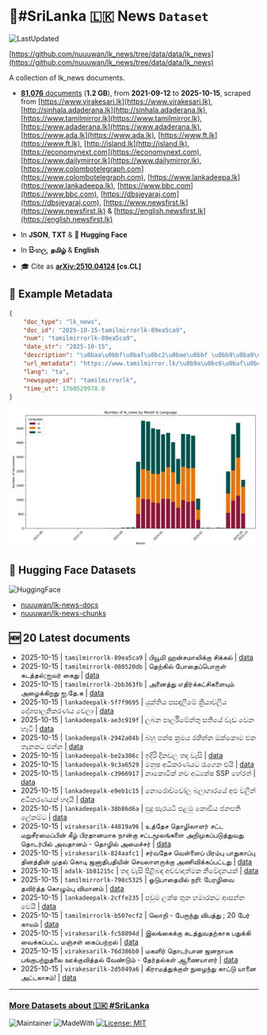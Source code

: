 # 📄#SriLanka 🇱🇰 News `Dataset`

![LastUpdated](https://img.shields.io/badge/last_updated-2025--10--15_17:50:08-green)

[https://github.com/nuuuwan/lk_news/tree/data/data/lk_news](https://github.com/nuuuwan/lk_news/tree/data/data/lk_news)

A collection of lk_news documents.

- [**81,076** documents](https://github.com/nuuuwan/lk_news/tree/data/data/lk_news) (**1.2 GB**), from **2021-09-12** to **2025-10-15**, scraped from [https://www.virakesari.lk](https://www.virakesari.lk), [http://sinhala.adaderana.lk](http://sinhala.adaderana.lk), [https://www.tamilmirror.lk](https://www.tamilmirror.lk), [https://www.adaderana.lk](https://www.adaderana.lk), [https://www.ada.lk](https://www.ada.lk), [https://www.ft.lk](https://www.ft.lk), [http://island.lk](http://island.lk), [https://economynext.com](https://economynext.com), [https://www.dailymirror.lk](https://www.dailymirror.lk), [https://www.colombotelegraph.com](https://www.colombotelegraph.com), [https://www.lankadeepa.lk](https://www.lankadeepa.lk), [https://www.bbc.com](https://www.bbc.com), [https://dbsjeyaraj.com](https://dbsjeyaraj.com), [https://www.newsfirst.lk](https://www.newsfirst.lk) & [https://english.newsfirst.lk](https://english.newsfirst.lk)

- In **JSON**, **TXT** & **🤗 Hugging Face**

- In **සිංහල**, **தமிழ்** & **English**

- 🎓 Cite as **[arXiv:2510.04124](https://arxiv.org/abs/2510.04124) [cs.CL]**

## 📝 Example Metadata

```json
{
    "doc_type": "lk_news",
    "doc_id": "2025-10-15-tamilmirrorlk-89ea5ca9",
    "num": "tamilmirrorlk-89ea5ca9",
    "date_str": "2025-10-15",
    "description": "\u0baa\u0bbf\u0baf\u0bc2\u0bae\u0bbf \u0bb9\u0ba9\u0bcd\u0b9a\u0bae\u0bbe\u0bb2\u0bbf\u0b95\u0bcd\u0b95\u0bc1 \u0b9a\u0bbf\u0b95\u0bcd\u0b95\u0bb2\u0bcd",
    "url_metadata": "https://www.tamilmirror.lk/\u0b9a\u0bc6\u0baf\u0bcd\u0ba4\u0bbf\u0b95\u0bb3\u0bcd/\u0baa\u0bbf\u0baf\u0bc2\u0bae\u0bbf-\u0bb9\u0ba9\u0bcd\u0b9a\u0bae\u0bbe\u0bb2\u0bbf\u0b95\u0bcd\u0b95\u0bc1-\u0b9a\u0bbf\u0b95\u0bcd\u0b95\u0bb2\u0bcd/175-366345",
    "lang": "ta",
    "newspaper_id": "tamilmirrorlk",
    "time_ut": 1760529978.0
}
```

![Chart](https://raw.githubusercontent.com/nuuuwan/lk_news/refs/heads/data/data/lk_news/docs_by_month_and_lang.png)

## 🤗 Hugging Face Datasets

![HuggingFace](https://img.shields.io/badge/-HuggingFace-FDEE21?style=for-the-badge&logo=HuggingFace)

- [nuuuwan/lk-news-docs](https://huggingface.co/datasets/nuuuwan/lk-news-docs)
- [nuuuwan/lk-news-chunks](https://huggingface.co/datasets/nuuuwan/lk-news-chunks)

## 🆕 20 Latest documents

- 2025-10-15 | `tamilmirrorlk-89ea5ca9` | பியூமி ஹன்சமாலிக்கு சிக்கல் | [data](https://github.com/nuuuwan/lk_news/tree/data/data/lk_news/2020s/2025/2025-10-15-tamilmirrorlk-89ea5ca9)
- 2025-10-15 | `tamilmirrorlk-080520db` | தெற்கில் போதைப்பொருள் கடத்தல்;ஐவர் கைது | [data](https://github.com/nuuuwan/lk_news/tree/data/data/lk_news/2020s/2025/2025-10-15-tamilmirrorlk-080520db)
- 2025-10-15 | `tamilmirrorlk-2bb363fb` | அனைத்து எதிர்க்கட்சிகளையும் அழைக்கிறது ஐ.தே.க | [data](https://github.com/nuuuwan/lk_news/tree/data/data/lk_news/2020s/2025/2025-10-15-tamilmirrorlk-2bb363fb)
- 2025-10-15 | `lankadeepalk-5f7f9695` | යුක්තිය පසඳලීමේ ක්‍රියාවලිය දේශපාලනිකරණය වෙලා | [data](https://github.com/nuuuwan/lk_news/tree/data/data/lk_news/2020s/2025/2025-10-15-lankadeepalk-5f7f9695)
- 2025-10-15 | `lankadeepalk-ae3c919f` | ලබන පාර්ලිමේන්තු සතියේ වැඩ වෙන හැටි | [data](https://github.com/nuuuwan/lk_news/tree/data/data/lk_news/2020s/2025/2025-10-15-lankadeepalk-ae3c919f)
- 2025-10-15 | `lankadeepalk-2942a04b` | බහු පක්ෂ ක්‍රමය රකින්න ඔක්කොම එක තැනකට එන්න | [data](https://github.com/nuuuwan/lk_news/tree/data/data/lk_news/2020s/2025/2025-10-15-lankadeepalk-2942a04b)
- 2025-10-15 | `lankadeepalk-be2a306c` | ඉදිරි දිනවල තද වැසි | [data](https://github.com/nuuuwan/lk_news/tree/data/data/lk_news/2020s/2025/2025-10-15-lankadeepalk-be2a306c)
- 2025-10-15 | `lankadeepalk-9c3a6529` | මනුෂ අධිකරණයට රැගෙන එයි | [data](https://github.com/nuuuwan/lk_news/tree/data/data/lk_news/2020s/2025/2025-10-15-lankadeepalk-9c3a6529)
- 2025-10-15 | `lankadeepalk-c3966917` | නාකොටික් නව අධ්‍යක්ෂ SSP හේරත් | [data](https://github.com/nuuuwan/lk_news/tree/data/data/lk_news/2020s/2025/2025-10-15-lankadeepalk-c3966917)
- 2025-10-15 | `lankadeepalk-e9eb1c15` | නොරොච්චෝල බලාගාරයේ අළු වලින් අධිකරණයක් හදයි | [data](https://github.com/nuuuwan/lk_news/tree/data/data/lk_news/2020s/2025/2025-10-15-lankadeepalk-e9eb1c15)
- 2025-10-15 | `lankadeepalk-38b86d6a` | සුදු සැරයටි පළමු කොඩිය ජනපති ලේකම්ට | [data](https://github.com/nuuuwan/lk_news/tree/data/data/lk_news/2020s/2025/2025-10-15-lankadeepalk-38b86d6a)
- 2025-10-15 | `virakesarilk-44819a96` | உத்தேச தொழிலாளர் சட்ட மறுசீரமைப்பின் கீழ் பிரதானமாக நான்கு சட்டமூலங்களை அறிமுகப்படுத்துவது தொடர்பில் அவதானம் - தொழில் அமைச்சர் | [data](https://github.com/nuuuwan/lk_news/tree/data/data/lk_news/2020s/2025/2025-10-15-virakesarilk-44819a96)
- 2025-10-15 | `virakesarilk-824aafc1` | சர்வதேச வெள்ளைப் பிரம்பு பாதுகாப்பு தினத்தின் முதல் கொடி ஜனாதிபதியின் செயலாளருக்கு அணிவிக்கப்பட்டது | [data](https://github.com/nuuuwan/lk_news/tree/data/data/lk_news/2020s/2025/2025-10-15-virakesarilk-824aafc1)
- 2025-10-15 | `adalk-1b81215c` | තද වැසි පිළිබඳ අවවාදාත්මක නිවේදනයක් | [data](https://github.com/nuuuwan/lk_news/tree/data/data/lk_news/2020s/2025/2025-10-15-adalk-1b81215c)
- 2025-10-15 | `tamilmirrorlk-798c5325` | ஓடுபாதையில் நரி: பேரழிவை தவிர்த்த கொழும்பு விமானம் | [data](https://github.com/nuuuwan/lk_news/tree/data/data/lk_news/2020s/2025/2025-10-15-tamilmirrorlk-798c5325)
- 2025-10-15 | `lankadeepalk-2cffe235` | පවුම ලක්ෂ තුන හමාරකට ආසන්න වෙයි | [data](https://github.com/nuuuwan/lk_news/tree/data/data/lk_news/2020s/2025/2025-10-15-lankadeepalk-2cffe235)
- 2025-10-15 | `tamilmirrorlk-b507ecf2` | லொறி - பேருந்து விபத்து ; 20 பேர் காயம் | [data](https://github.com/nuuuwan/lk_news/tree/data/data/lk_news/2020s/2025/2025-10-15-tamilmirrorlk-b507ecf2)
- 2025-10-15 | `virakesarilk-fc58094d` | இலங்கைக்கு கடத்துவதற்காக பதுக்கி வைக்கப்பட்ட மஞ்சள் கைப்பற்றல் | [data](https://github.com/nuuuwan/lk_news/tree/data/data/lk_news/2020s/2025/2025-10-15-virakesarilk-fc58094d)
- 2025-10-15 | `virakesarilk-76d386b0` | மகளிர் தொடர்பான ஜனநாயக பங்குபற்றுதலை ஊக்குவித்தல் வேண்டும் - தேர்தல்கள் ஆணையாளர் | [data](https://github.com/nuuuwan/lk_news/tree/data/data/lk_news/2020s/2025/2025-10-15-virakesarilk-76d386b0)
- 2025-10-15 | `virakesarilk-2d5049a6` | கிராமத்துக்குள் நுழைந்து காட்டு யானை அட்டகாசம்! | [data](https://github.com/nuuuwan/lk_news/tree/data/data/lk_news/2020s/2025/2025-10-15-virakesarilk-2d5049a6)

---

### [More Datasets about 🇱🇰 #SriLanka](https://github.com/nuuuwan/lk_datasets)

![Maintainer](https://img.shields.io/badge/maintainer-nuuuwan-red)
![MadeWith](https://img.shields.io/badge/made_with-python-blue)
[![License: MIT](https://img.shields.io/badge/License-MIT-yellow.svg)](https://opensource.org/licenses/MIT)
